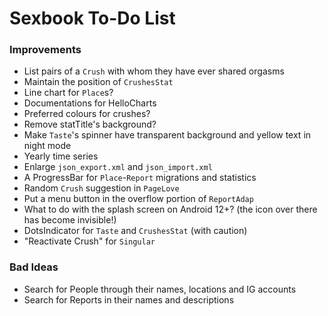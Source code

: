 # Sexbook To-Do List

### Improvements

* List pairs of a `Crush` with whom they have ever shared orgasms
* Maintain the position of `CrushesStat`
* Line chart for `Place`s?
* Documentations for HelloCharts
* Preferred colours for crushes?
* Remove statTitle's background?
* Make `Taste`'s spinner have transparent background and yellow text in night mode
* Yearly time series
* Enlarge `json_export.xml` and `json_import.xml`
* A ProgressBar for `Place`-`Report` migrations and statistics
* Random `Crush` suggestion in `PageLove`
* Put a menu button in the overflow portion of `ReportAdap`
* What to do with the splash screen on Android 12+? (the icon over there has become invisible!)
* DotsIndicator for `Taste` and `CrushesStat` (with caution)
* "Reactivate Crush" for `Singular`

### Bad Ideas

* Search for People through their names, locations and IG accounts
* Search for Reports in their names and descriptions
